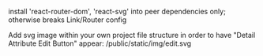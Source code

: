 install 'react-router-dom', 'react-svg' into peer dependencies only; otherwise breaks Link/Router config

Add svg image within your own project file structure in order to have "Detail Attribute Edit Button" appear: /public/static/img/edit.svg
